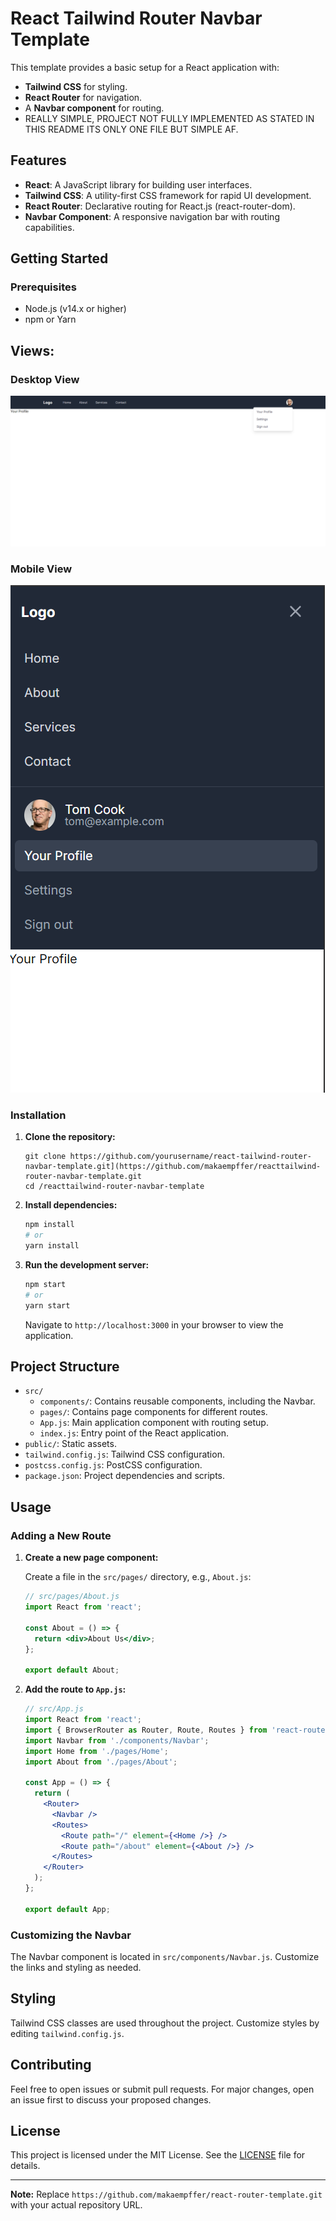 # React Tailwind Router Navbar Template

This template provides a basic setup for a React application with:

- **Tailwind CSS** for styling.
- **React Router** for navigation.
- A **Navbar component** for routing.
- REALLY SIMPLE, PROJECT NOT FULLY IMPLEMENTED AS STATED IN THIS README ITS ONLY ONE FILE BUT SIMPLE AF.

## Features

- **React**: A JavaScript library for building user interfaces.
- **Tailwind CSS**: A utility-first CSS framework for rapid UI development.
- **React Router**: Declarative routing for React.js (react-router-dom).
- **Navbar Component**: A responsive navigation bar with routing capabilities.

## Getting Started

### Prerequisites

- Node.js (v14.x or higher)
- npm or Yarn

## Views:
### Desktop View
![Desktop View](https://github.com/makaempffer/react-router-template/blob/main/desktop-view.png)

### Mobile View
![Desktop View](https://github.com/makaempffer/react-router-template/blob/main/mobile-view.png)



### Installation

1. **Clone the repository:**

    ```https
    git clone https://github.com/yourusername/react-tailwind-router-navbar-template.git](https://github.com/makaempffer/reacttailwind-router-navbar-template.git
    cd /reacttailwind-router-navbar-template
    ```

2. **Install dependencies:**

    ```bash
    npm install
    # or
    yarn install
    ```

3. **Run the development server:**

    ```bash
    npm start
    # or
    yarn start
    ```

   Navigate to `http://localhost:3000` in your browser to view the application.

## Project Structure

- `src/`
  - `components/`: Contains reusable components, including the Navbar.
  - `pages/`: Contains page components for different routes.
  - `App.js`: Main application component with routing setup.
  - `index.js`: Entry point of the React application.
- `public/`: Static assets.
- `tailwind.config.js`: Tailwind CSS configuration.
- `postcss.config.js`: PostCSS configuration.
- `package.json`: Project dependencies and scripts.

## Usage

### Adding a New Route

1. **Create a new page component:**

   Create a file in the `src/pages/` directory, e.g., `About.js`:

    ```jsx
    // src/pages/About.js
    import React from 'react';

    const About = () => {
      return <div>About Us</div>;
    };

    export default About;
    ```

2. **Add the route to `App.js`:**

    ```jsx
    // src/App.js
    import React from 'react';
    import { BrowserRouter as Router, Route, Routes } from 'react-router-dom';
    import Navbar from './components/Navbar';
    import Home from './pages/Home';
    import About from './pages/About';

    const App = () => {
      return (
        <Router>
          <Navbar />
          <Routes>
            <Route path="/" element={<Home />} />
            <Route path="/about" element={<About />} />
          </Routes>
        </Router>
      );
    };

    export default App;
    ```

### Customizing the Navbar

The Navbar component is located in `src/components/Navbar.js`. Customize the links and styling as needed.

## Styling

Tailwind CSS classes are used throughout the project. Customize styles by editing `tailwind.config.js`.

## Contributing

Feel free to open issues or submit pull requests. For major changes, open an issue first to discuss your proposed changes.

## License

This project is licensed under the MIT License. See the [LICENSE](LICENSE) file for details.

---

**Note:** Replace `https://github.com/makaempffer/react-router-template.git` with your actual repository URL.
